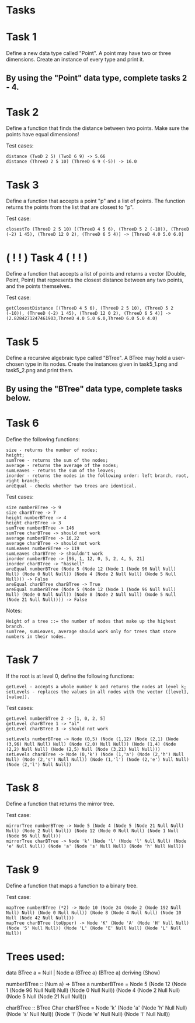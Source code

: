 # Tasks

# Task 1
Define a new data type called "Point". A point may have two or three dimensions. Create an instance of every type and print it.

## By using the "Point" data type, complete tasks 2 - 4.

# Task 2
Define a function that finds the distance between two points. Make sure the points have equal dimensions!

Test cases:

    distance (TwoD 2 5) (TwoD 6 9) -> 5.66
    distance (ThreeD 2 5 10) (ThreeD 6 9 (-5)) -> 16.0

# Task 3
Define a function that accepts a point "p" and a list of points. The function returns the points from the list that are closest to "p".

Test case:

    closestTo (ThreeD 2 5 10) [(ThreeD 4 5 6), (ThreeD 5 2 (-10)), (ThreeD (-2) 1 45), (ThreeD 12 0 2), (ThreeD 6 5 4)] -> [ThreeD 4.0 5.0 6.0]

# ( ! ! ) Task 4 ( ! ! )
Define a function that accepts a list of points and returns a vector (Double, Point, Point) that represents the closest distance between any two points, and the points themselves.

Test case:

    getClosestDistance [(ThreeD 4 5 6), (ThreeD 2 5 10), (ThreeD 5 2 (-10)), (ThreeD (-2) 1 45), (ThreeD 12 0 2), (ThreeD 6 5 4)] -> (2.8284271247461903,ThreeD 4.0 5.0 6.0,ThreeD 6.0 5.0 4.0)

# Task 5
Define a recursive algebraic type called "BTree". A BTree may hold a user-chosen type in its nodes. Create the instances given in task5_1.png and task5_2.png and print them.

## By using the "BTree" data type, complete tasks below.

# Task 6
Define the following functions:

    ​​size - returns the number of nodes;
    ​​height;​
    sumTree - returns the sum of the nodes;​
    average - returns the average of the nodes;
    ​​sumLeaves​ - returns the sum of the leaves;
    inorder​ - returns the nodes in the following order: left branch, root, right branch;
    areEqual - checks whether two trees are identical.

Test cases:

    size numberBTree -> 9
    size charBTree -> 7
    height numberBTree -> 4
    height charBTree -> 3
    sumTree numberBTree -> 146
    sumTree charBTree -> should not work
    average numberBTree -> 16.22
    average charBTree -> should not work
    sumLeaves numberBTree -> 119
    sumLeaves charBTree -> shouldn't work
    inorder numberBTree -> [96, 1, 12, 0, 5, 2, 4, 5, 21]
    inorder charBTree -> "haskell"
    areEqual numberBTree (Node 5 (Node 12 (Node 1 (Node 96 Null Null) Null) (Node 0 Null Null)) (Node 4 (Node 2 Null Null) (Node 5 Null Null))) -> False
    areEqual charBTree charBTree -> True
    areEqual numberBTree (Node 5 (Node 12 (Node 1 (Node 96 Null Null) Null) (Node 0 Null Null)) (Node 8 (Node 2 Null Null) (Node 5 Null (Node 21 Null Null)))) -> False
    
Notes:

    Height of a tree ::= the number of nodes that make up the highest branch.
    sumTree, sumLeaves, average should work only for trees that store numbers in their nodes.

# Task 7
If the root is at level 0, define the following functions:

    getLevel - accepts a whole number k and returns the nodes at level k;
    setLevels - replaces the values in all nodes with the vector ([level], [value]).

Test cases:

    getLevel numberBTree 2 -> [1, 0, 2, 5]
    getLevel charBTree 1 -> "al"
    getLevel charBTree 3 -> should not work

    setLevels numberBTree -> Node (0,5) (Node (1,12) (Node (2,1) (Node (3,96) Null Null) Null) (Node (2,0) Null Null)) (Node (1,4) (Node (2,2) Null Null) (Node (2,5) Null (Node (3,21) Null Null)))
    setLevels charBTree -> Node (0,'k') (Node (1,'a') (Node (2,'h') Null Null) (Node (2,'s') Null Null)) (Node (1,'l') (Node (2,'e') Null Null) (Node (2,'l') Null Null))

# Task 8
Define a function that returns the mirror tree.

Test case:

    mirrorTree numberBTree -> Node 5 (Node 4 (Node 5 (Node 21 Null Null) Null) (Node 2 Null Null)) (Node 12 (Node 0 Null Null) (Node 1 Null (Node 96 Null Null)))
    mirrorTree charBTree -> Node 'k' (Node 'l' (Node 'l' Null Null) (Node 'e' Null Null)) (Node 'a' (Node 's' Null Null) (Node 'h' Null Null))
    
# Task 9
Define a function that maps a function to a binary tree.

Test case:

    mapTree numberBTree (*2) -> Node 10 (Node 24 (Node 2 (Node 192 Null Null) Null) (Node 0 Null Null)) (Node 8 (Node 4 Null Null) (Node 10 Null (Node 42 Null Null)))
    mapTree charBTree (toUpper) -> Node 'K' (Node 'A' (Node 'H' Null Null) (Node 'S' Null Null)) (Node 'L' (Node 'E' Null Null) (Node 'L' Null Null))

# Trees used:
data BTree a = Null | Node a (BTree a) (BTree a)
 deriving (Show)

numberBTree :: (Num a) => BTree a
numberBTree = Node 5 (Node 12 (Node 1 (Node 96 Null Null) Null) (Node 0 Null Null)) (Node 4 (Node 2 Null Null) (Node 5 Null (Node 21 Null Null)))

charBTree :: BTree Char
charBTree = Node 'k' (Node 'a' (Node 'h' Null Null) (Node 's' Null Null)) (Node 'l' (Node 'e' Null Null) (Node 'l' Null Null))